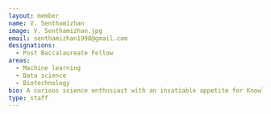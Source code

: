 ```yaml
---
layout: member
name: V. Senthamizhan
image: V. Senthamizhan.jpg
email: senthamizhan1998@gmail.com
designations: 
  - Post Baccalaureate Fellow
areas:
  - Machine learning
  - Data science
  - Biotechnology 
bio: A curious science enthusiast with an insatiable appetite for Knowledge, looking forward to innorate and improve in the field of data science.
type: staff
---
```

